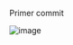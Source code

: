 Primer commit

![image](https://github.com/Helmut128/hdr_inventory_20230609/assets/65142656/05ffa9f2-ea7e-4200-a875-b679dbdac486)
